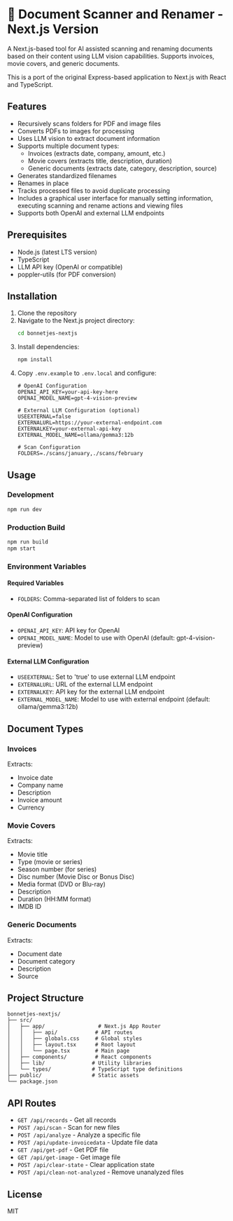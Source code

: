 # 📜 Document Scanner and Renamer - Next.js Version

A Next.js-based tool for AI assisted scanning and renaming documents based on their content using LLM vision capabilities. Supports invoices, movie covers, and generic documents.

This is a port of the original Express-based application to Next.js with React and TypeScript.

## Features

- Recursively scans folders for PDF and image files
- Converts PDFs to images for processing
- Uses LLM vision to extract document information
- Supports multiple document types:
  - Invoices (extracts date, company, amount, etc.)
  - Movie covers (extracts title, description, duration)
  - Generic documents (extracts date, category, description, source)
- Generates standardized filenames
- Renames in place
- Tracks processed files to avoid duplicate processing
- Includes a graphical user interface for manually setting information, executing scanning and rename actions and viewing files
- Supports both OpenAI and external LLM endpoints

## Prerequisites

- Node.js (latest LTS version)
- TypeScript
- LLM API key (OpenAI or compatible)
- poppler-utils (for PDF conversion)

## Installation

1. Clone the repository
2. Navigate to the Next.js project directory:
   ```bash
   cd bonnetjes-nextjs
   ```
3. Install dependencies:
   ```bash
   npm install
   ```
4. Copy `.env.example` to `.env.local` and configure:
   ```env
   # OpenAI Configuration
   OPENAI_API_KEY=your-api-key-here
   OPENAI_MODEL_NAME=gpt-4-vision-preview

   # External LLM Configuration (optional)
   USEEXTERNAL=false
   EXTERNALURL=https://your-external-endpoint.com
   EXTERNALKEY=your-external-api-key
   EXTERNAL_MODEL_NAME=ollama/gemma3:12b

   # Scan Configuration
   FOLDERS=./scans/january,./scans/february
   ```

## Usage

### Development

```bash
npm run dev
```

### Production Build

```bash
npm run build
npm start
```

### Environment Variables

#### Required Variables
- `FOLDERS`: Comma-separated list of folders to scan

#### OpenAI Configuration
- `OPENAI_API_KEY`: API key for OpenAI
- `OPENAI_MODEL_NAME`: Model to use with OpenAI (default: gpt-4-vision-preview)

#### External LLM Configuration
- `USEEXTERNAL`: Set to 'true' to use external LLM endpoint
- `EXTERNALURL`: URL of the external LLM endpoint
- `EXTERNALKEY`: API key for the external LLM endpoint
- `EXTERNAL_MODEL_NAME`: Model to use with external endpoint (default: ollama/gemma3:12b)

## Document Types

### Invoices
Extracts:
- Invoice date
- Company name
- Description
- Invoice amount
- Currency

### Movie Covers
Extracts:
- Movie title
- Type (movie or series)
- Season number (for series)
- Disc number (Movie Disc or Bonus Disc)
- Media format (DVD or Blu-ray)
- Description
- Duration (HH:MM format)
- IMDB ID

### Generic Documents
Extracts:
- Document date
- Document category
- Description
- Source

## Project Structure

```
bonnetjes-nextjs/
├── src/
│   ├── app/                 # Next.js App Router
│   │   ├── api/            # API routes
│   │   ├── globals.css     # Global styles
│   │   ├── layout.tsx      # Root layout
│   │   └── page.tsx        # Main page
│   ├── components/         # React components
│   ├── lib/               # Utility libraries
│   └── types/             # TypeScript type definitions
├── public/                # Static assets
└── package.json
```

## API Routes

- `GET /api/records` - Get all records
- `POST /api/scan` - Scan for new files
- `POST /api/analyze` - Analyze a specific file
- `POST /api/update-invoicedata` - Update file data
- `GET /api/get-pdf` - Get PDF file
- `GET /api/get-image` - Get image file
- `POST /api/clear-state` - Clear application state
- `POST /api/clean-not-analyzed` - Remove unanalyzed files

## License

MIT
